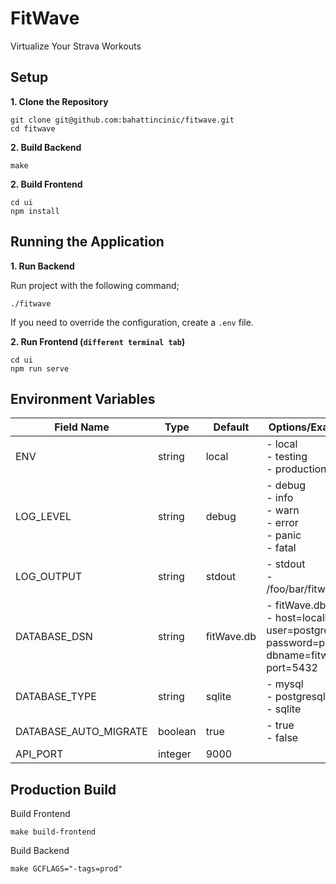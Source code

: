 # FitWave

Virtualize Your Strava Workouts

## Setup

**1. Clone the Repository**

```
git clone git@github.com:bahattincinic/fitwave.git
cd fitwave
```

**2. Build Backend**

```
make
```

**2. Build Frontend**

```
cd ui
npm install
```

## Running the Application

**1. Run Backend**

Run project with the following command;

    ./fitwave

If you need to override the configuration, create a `.env` file.

**2. Run Frontend (`different terminal tab`)**

    cd ui
    npm run serve

## Environment Variables

| Field Name            | Type    | Default    | Options/Examples                                                                           |
|-----------------------|---------|------------|--------------------------------------------------------------------------------------------|
| ENV                   | string  | local      | - local<br/>- testing<br/>- production                                                     |
| LOG_LEVEL             | string  | debug      | - debug<br/>- info<br/>- warn<br/>- error<br/>- panic<br/>- fatal                          |
| LOG_OUTPUT            | string  | stdout     | - stdout<br/>- /foo/bar/fitwave.log                                                        |
| DATABASE_DSN          | string  | fitWave.db | - fitWave.db<br/>- host=localhost user=postgres password=postgres dbname=fitwave port=5432 |
| DATABASE_TYPE         | string  | sqlite     | - mysql<br/>- postgresql<br/>- sqlite                                                      |
| DATABASE_AUTO_MIGRATE | boolean | true       | - true<br/>- false                                                                         |
| API_PORT              | integer | 9000       |                                                                                            |

## Production Build

Build Frontend

```
make build-frontend
```

Build Backend

```
make GCFLAGS="-tags=prod"
```
